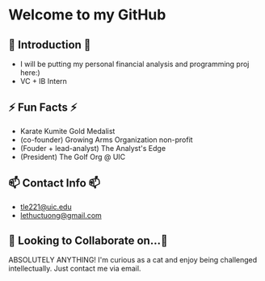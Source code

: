# Welcome to my GitHub

## 💬 Introduction 💬
- I will be putting my personal financial analysis and programming proj here:)
- VC + IB Intern

## ⚡ Fun Facts ⚡
- Karate Kumite Gold Medalist
- (co-founder) Growing Arms Organization non-profit
- (Fouder + lead-analyst) The Analyst's Edge
- (President) The Golf Org @ UIC

## 📫 Contact Info 📫
- tle221@uic.edu
- lethuctuong@gmail.com

## 👯 Looking to Collaborate on...👯
ABSOLUTELY ANYTHING! I'm curious as a cat and enjoy being challenged intellectually. Just contact me via email.

<!---
TUTULEMAN/TUTULEMAN is a ✨ special ✨ repository because its `README.md` (this file) appears on your GitHub profile.
You can click the Preview link to take a look at your changes.
--->
